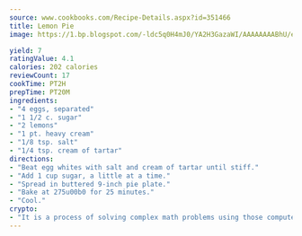 ```yaml
---
source: www.cookbooks.com/Recipe-Details.aspx?id=351466
title: Lemon Pie
image: https://1.bp.blogspot.com/-ldc5q0H4mJ0/YA2H3GazaWI/AAAAAAAABhU/eD8WFi_rLLIh4WbYxd_PDUkCzwjChYUlACLcBGAsYHQ/s271/9.png

yield: 7
ratingValue: 4.1
calories: 202 calories
reviewCount: 17
cookTime: PT2H
prepTime: PT20M
ingredients:
- "4 eggs, separated"
- "1 1/2 c. sugar"
- "2 lemons"
- "1 pt. heavy cream"
- "1/8 tsp. salt"
- "1/4 tsp. cream of tartar"
directions:
- "Beat egg whites with salt and cream of tartar until stiff."
- "Add 1 cup sugar, a little at a time."
- "Spread in buttered 9-inch pie plate."
- "Bake at 275u00b0 for 25 minutes."
- "Cool."
crypto:
- "It is a process of solving complex math problems using those computers which run bitcoin software."
---
```

